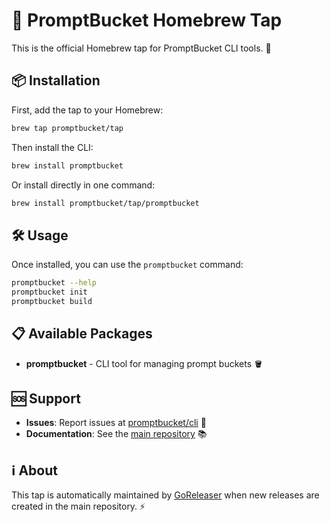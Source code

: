 # 🍺 PromptBucket Homebrew Tap

This is the official Homebrew tap for PromptBucket CLI tools. 🚀

## 📦 Installation

First, add the tap to your Homebrew:

```bash
brew tap promptbucket/tap
```

Then install the CLI:

```bash
brew install promptbucket
```

Or install directly in one command:

```bash
brew install promptbucket/tap/promptbucket
```

## 🛠️ Usage

Once installed, you can use the `promptbucket` command:

```bash
promptbucket --help
promptbucket init
promptbucket build
```

## 📋 Available Packages

- **promptbucket** - CLI tool for managing prompt buckets 🪣

## 🆘 Support

- **Issues**: Report issues at [promptbucket/cli](https://github.com/promptbucket/cli/issues) 🐛
- **Documentation**: See the [main repository](https://github.com/promptbucket/cli) 📚

## ℹ️ About

This tap is automatically maintained by [GoReleaser](https://goreleaser.com/) when new releases are created in the main repository. ⚡
